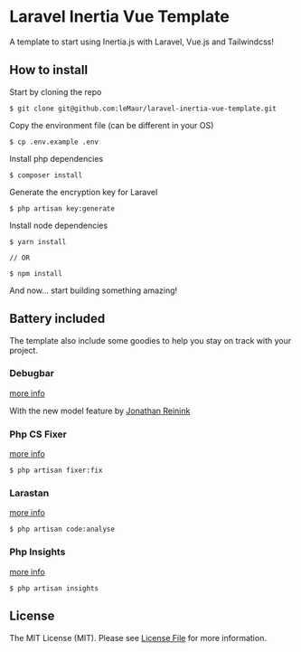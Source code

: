 # Laravel Inertia Vue Template
A template to start using Inertia.js with Laravel, Vue.js and Tailwindcss!

## How to install

Start by cloning the repo
```
$ git clone git@github.com:leMaur/laravel-inertia-vue-template.git
```

Copy the environment file (can be different in your OS)
```
$ cp .env.example .env
```

Install php dependencies
```
$ composer install
```

Generate the encryption key for Laravel
```
$ php artisan key:generate
```

Install node dependencies
```
$ yarn install

// OR

$ npm install
```

And now... start building something amazing!

## Battery included

The template also include some goodies to help you stay on track with your project.

### Debugbar
[more info](https://github.com/barryvdh/laravel-debugbar#usage)

With the new model feature by [Jonathan Reinink](https://reinink.ca/articles/viewing-model-counts-in-the-laravel-debugbar)

### Php CS Fixer
[more info](https://github.com/stechstudio/Laravel-PHP-CS-Fixer#usage)
```
$ php artisan fixer:fix
```

### Larastan
[more info](https://github.com/nunomaduro/larastan#usage-in-laravel-applications)
```
$ php artisan code:analyse
```

### Php Insights
[more info](https://github.com/nunomaduro/phpinsights#-quick-start)
```
$ php artisan insights
```

## License

The MIT License (MIT). Please see [License File](LICENSE.md) for more information.
